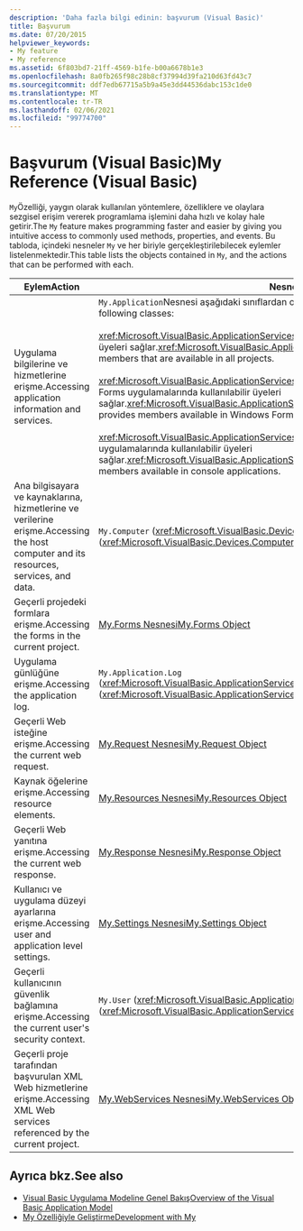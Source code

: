 ```yaml
---
description: 'Daha fazla bilgi edinin: başvurum (Visual Basic)'
title: Başvurum
ms.date: 07/20/2015
helpviewer_keywords:
- My feature
- My reference
ms.assetid: 6f803bd7-21ff-4569-b1fe-b00a6678b1e3
ms.openlocfilehash: 8a0fb265f98c28b8cf37994d39fa210d63fd43c7
ms.sourcegitcommit: ddf7edb67715a5b9a45e3dd44536dabc153c1de0
ms.translationtype: MT
ms.contentlocale: tr-TR
ms.lasthandoff: 02/06/2021
ms.locfileid: "99774700"
---
```

# <a name="my-reference-visual-basic"></a><span data-ttu-id="e14ca-103">Başvurum (Visual Basic)</span><span class="sxs-lookup"><span data-stu-id="e14ca-103">My Reference (Visual Basic)</span></span>

<span data-ttu-id="e14ca-104">`My`Özelliği, yaygın olarak kullanılan yöntemlere, özelliklere ve olaylara sezgisel erişim vererek programlama işlemini daha hızlı ve kolay hale getirir.</span><span class="sxs-lookup"><span data-stu-id="e14ca-104">The `My` feature makes programming faster and easier by giving you intuitive access to commonly used methods, properties, and events.</span></span> <span data-ttu-id="e14ca-105">Bu tabloda, içindeki nesneler `My` ve her biriyle gerçekleştirilebilecek eylemler listelenmektedir.</span><span class="sxs-lookup"><span data-stu-id="e14ca-105">This table lists the objects contained in `My`, and the actions that can be performed with each.</span></span>  
  
|<span data-ttu-id="e14ca-106">**Eylem**</span><span class="sxs-lookup"><span data-stu-id="e14ca-106">**Action**</span></span>|<span data-ttu-id="e14ca-107">**Nesne**</span><span class="sxs-lookup"><span data-stu-id="e14ca-107">**Object**</span></span>|  
|----------------|----------------|  
|<span data-ttu-id="e14ca-108">Uygulama bilgilerine ve hizmetlerine erişme.</span><span class="sxs-lookup"><span data-stu-id="e14ca-108">Accessing application information and services.</span></span>|<span data-ttu-id="e14ca-109">`My.Application`Nesnesi aşağıdaki sınıflardan oluşur:</span><span class="sxs-lookup"><span data-stu-id="e14ca-109">The `My.Application` object consists of the following classes:</span></span><br /><br /> <span data-ttu-id="e14ca-110"><xref:Microsoft.VisualBasic.ApplicationServices.ApplicationBase> tüm projelerde kullanılabilen üyeleri sağlar.</span><span class="sxs-lookup"><span data-stu-id="e14ca-110"><xref:Microsoft.VisualBasic.ApplicationServices.ApplicationBase> provides members that are available in all projects.</span></span><br /><br /> <span data-ttu-id="e14ca-111"><xref:Microsoft.VisualBasic.ApplicationServices.WindowsFormsApplicationBase> Windows Forms uygulamalarında kullanılabilir üyeleri sağlar.</span><span class="sxs-lookup"><span data-stu-id="e14ca-111"><xref:Microsoft.VisualBasic.ApplicationServices.WindowsFormsApplicationBase> provides members available in Windows Forms applications.</span></span><br /><br /> <span data-ttu-id="e14ca-112"><xref:Microsoft.VisualBasic.ApplicationServices.ConsoleApplicationBase> Konsol uygulamalarında kullanılabilir üyeleri sağlar.</span><span class="sxs-lookup"><span data-stu-id="e14ca-112"><xref:Microsoft.VisualBasic.ApplicationServices.ConsoleApplicationBase> provides members available in console applications.</span></span>|  
|<span data-ttu-id="e14ca-113">Ana bilgisayara ve kaynaklarına, hizmetlerine ve verilerine erişme.</span><span class="sxs-lookup"><span data-stu-id="e14ca-113">Accessing the host computer and its resources, services, and data.</span></span>|<span data-ttu-id="e14ca-114">`My.Computer` (<xref:Microsoft.VisualBasic.Devices.Computer>)</span><span class="sxs-lookup"><span data-stu-id="e14ca-114">`My.Computer` (<xref:Microsoft.VisualBasic.Devices.Computer>)</span></span>|  
|<span data-ttu-id="e14ca-115">Geçerli projedeki formlara erişme.</span><span class="sxs-lookup"><span data-stu-id="e14ca-115">Accessing the forms in the current project.</span></span>|[<span data-ttu-id="e14ca-116">My.Forms Nesnesi</span><span class="sxs-lookup"><span data-stu-id="e14ca-116">My.Forms Object</span></span>](../objects/my-forms-object.md)|  
|<span data-ttu-id="e14ca-117">Uygulama günlüğüne erişme.</span><span class="sxs-lookup"><span data-stu-id="e14ca-117">Accessing the application log.</span></span>|<span data-ttu-id="e14ca-118">`My.Application.Log` (<xref:Microsoft.VisualBasic.ApplicationServices.ApplicationBase.Log%2A>)</span><span class="sxs-lookup"><span data-stu-id="e14ca-118">`My.Application.Log` (<xref:Microsoft.VisualBasic.ApplicationServices.ApplicationBase.Log%2A>)</span></span>|  
|<span data-ttu-id="e14ca-119">Geçerli Web isteğine erişme.</span><span class="sxs-lookup"><span data-stu-id="e14ca-119">Accessing the current web request.</span></span>|[<span data-ttu-id="e14ca-120">My.Request Nesnesi</span><span class="sxs-lookup"><span data-stu-id="e14ca-120">My.Request Object</span></span>](../objects/my-request-object.md)|  
|<span data-ttu-id="e14ca-121">Kaynak öğelerine erişme.</span><span class="sxs-lookup"><span data-stu-id="e14ca-121">Accessing resource elements.</span></span>|[<span data-ttu-id="e14ca-122">My.Resources Nesnesi</span><span class="sxs-lookup"><span data-stu-id="e14ca-122">My.Resources Object</span></span>](../objects/my-resources-object.md)|  
|<span data-ttu-id="e14ca-123">Geçerli Web yanıtına erişme.</span><span class="sxs-lookup"><span data-stu-id="e14ca-123">Accessing the current web response.</span></span>|[<span data-ttu-id="e14ca-124">My.Response Nesnesi</span><span class="sxs-lookup"><span data-stu-id="e14ca-124">My.Response Object</span></span>](../objects/my-response-object.md)|  
|<span data-ttu-id="e14ca-125">Kullanıcı ve uygulama düzeyi ayarlarına erişme.</span><span class="sxs-lookup"><span data-stu-id="e14ca-125">Accessing user and application level settings.</span></span>|[<span data-ttu-id="e14ca-126">My.Settings Nesnesi</span><span class="sxs-lookup"><span data-stu-id="e14ca-126">My.Settings Object</span></span>](../objects/my-settings-object.md)|  
|<span data-ttu-id="e14ca-127">Geçerli kullanıcının güvenlik bağlamına erişme.</span><span class="sxs-lookup"><span data-stu-id="e14ca-127">Accessing the current user's security context.</span></span>|<span data-ttu-id="e14ca-128">`My.User` (<xref:Microsoft.VisualBasic.ApplicationServices.User>)</span><span class="sxs-lookup"><span data-stu-id="e14ca-128">`My.User` (<xref:Microsoft.VisualBasic.ApplicationServices.User>)</span></span>|  
|<span data-ttu-id="e14ca-129">Geçerli proje tarafından başvurulan XML Web hizmetlerine erişme.</span><span class="sxs-lookup"><span data-stu-id="e14ca-129">Accessing XML Web services referenced by the current project.</span></span>|[<span data-ttu-id="e14ca-130">My.WebServices Nesnesi</span><span class="sxs-lookup"><span data-stu-id="e14ca-130">My.WebServices Object</span></span>](../objects/my-webservices-object.md)|  
  
## <a name="see-also"></a><span data-ttu-id="e14ca-131">Ayrıca bkz.</span><span class="sxs-lookup"><span data-stu-id="e14ca-131">See also</span></span>

- [<span data-ttu-id="e14ca-132">Visual Basic Uygulama Modeline Genel Bakış</span><span class="sxs-lookup"><span data-stu-id="e14ca-132">Overview of the Visual Basic Application Model</span></span>](../../developing-apps/development-with-my/overview-of-the-visual-basic-application-model.md)
- [<span data-ttu-id="e14ca-133">My Özelliğiyle Geliştirme</span><span class="sxs-lookup"><span data-stu-id="e14ca-133">Development with My</span></span>](../../developing-apps/development-with-my/index.md)
